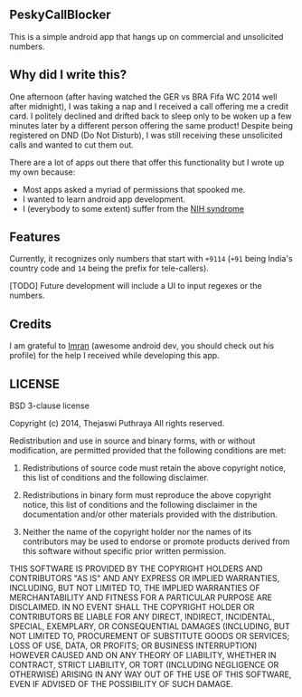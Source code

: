 PeskyCallBlocker
----------------

This is a simple android app that hangs up on commercial and unsolicited numbers.

Why did I write this?
----------------------

One afternoon (after having watched the GER vs BRA Fifa WC 2014 well after midnight),
I was taking a nap and I received a call offering me a credit card. I politely
declined and drifted back to sleep only to be woken up a few minutes later by a
different person offering the same product! Despite being registered on DND (Do
Not Disturb), I was still receiving these unsolicited calls and wanted to cut
them out.

There are a lot of apps out there that offer this functionality but I wrote up
my own because:
* Most apps asked a myriad of permissions that spooked me.
* I wanted to learn android app development.
* I (everybody to some extent) suffer from the
  [NIH syndrome](https://en.wikipedia.org/wiki/Not_invented_here)

Features
--------

Currently, it recognizes only numbers that start with `+9114` (`+91` being India's
country code and `14` being the prefix for tele-callers).

[TODO] Future development will include a UI to input regexes or the numbers.

Credits
-------

I am grateful to [Imran](https://github.com/mipreamble) (awesome android dev, you
should check out his profile) for the help I received while developing this app.

LICENSE
--------

BSD 3-clause license

Copyright (c) 2014, Thejaswi Puthraya
All rights reserved.

Redistribution and use in source and binary forms, with or without modification,
are permitted provided that the following conditions are met:

1. Redistributions of source code must retain the above copyright notice, this
   list of conditions and the following disclaimer.

2. Redistributions in binary form must reproduce the above copyright notice,
   this list of conditions and the following disclaimer in the documentation
   and/or other materials provided with the distribution.

3. Neither the name of the copyright holder nor the names of its contributors
   may be used to endorse or promote products derived from this software without
   specific prior written permission.

THIS SOFTWARE IS PROVIDED BY THE COPYRIGHT HOLDERS AND CONTRIBUTORS "AS IS" AND
ANY EXPRESS OR IMPLIED WARRANTIES, INCLUDING, BUT NOT LIMITED TO, THE IMPLIED
WARRANTIES OF MERCHANTABILITY AND FITNESS FOR A PARTICULAR PURPOSE ARE DISCLAIMED.
IN NO EVENT SHALL THE COPYRIGHT HOLDER OR CONTRIBUTORS BE LIABLE FOR ANY DIRECT,
INDIRECT, INCIDENTAL, SPECIAL, EXEMPLARY, OR CONSEQUENTIAL DAMAGES (INCLUDING, BUT
NOT LIMITED TO, PROCUREMENT OF SUBSTITUTE GOODS OR SERVICES; LOSS OF USE, DATA, OR
PROFITS; OR BUSINESS INTERRUPTION) HOWEVER CAUSED AND ON ANY THEORY OF LIABILITY,
WHETHER IN CONTRACT, STRICT LIABILITY, OR TORT (INCLUDING NEGLIGENCE OR OTHERWISE)
ARISING IN ANY WAY OUT OF THE USE OF THIS SOFTWARE, EVEN IF ADVISED OF THE POSSIBILITY
OF SUCH DAMAGE.
